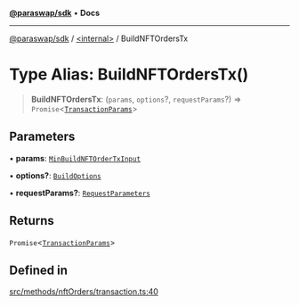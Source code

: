 [**@paraswap/sdk**](../../README.md) • **Docs**

***

[@paraswap/sdk](../../globals.md) / [\<internal\>](../README.md) / BuildNFTOrdersTx

# Type Alias: BuildNFTOrdersTx()

> **BuildNFTOrdersTx**: (`params`, `options`?, `requestParams`?) => `Promise`\<[`TransactionParams`](../../interfaces/TransactionParams.md)\>

## Parameters

• **params**: [`MinBuildNFTOrderTxInput`](MinBuildNFTOrderTxInput.md)

• **options?**: [`BuildOptions`](../../type-aliases/BuildOptions.md)

• **requestParams?**: [`RequestParameters`](RequestParameters.md)

## Returns

`Promise`\<[`TransactionParams`](../../interfaces/TransactionParams.md)\>

## Defined in

[src/methods/nftOrders/transaction.ts:40](https://github.com/paraswap/paraswap-sdk/blob/master/src/methods/nftOrders/transaction.ts#L40)
